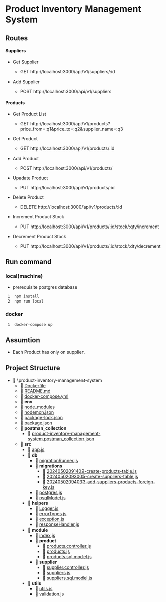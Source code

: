 # Product Inventory Management System

## Routes

#### Suppliers

- Get Supplier

  - GET http://localhost:3000/api/v1/suppliers/:id

- Add Supplier
  - POST http://localhost:3000/api/v1/suppliers

#### Products

- Get Product List

  - GET http://localhost:3000/api/v1/products?price_from=:q1&price_to=:q2&supplier_name=:q3

- Get Product

  - GET http://localhost:3000/api/v1/products/:id

- Add Product

  - POST http://localhost:3000/api/v1/products/

- Upadate Product

  - PUT http://localhost:3000/api/v1/products/:id

- Delete Product

  - DELETE http://localhost:3000/api/v1/products/:id

- Increment Product Stock

  - PUT http://localhost:3000/api/v1/products/:id/stock/:qty/increment

- Decrement Product Stock

  - PUT http://localhost:3000/api/v1/products/:id/stock/:dty/decrement

## Run command

### local(machine)

- prerequisite postgres database

```bash
 1  npm install
 2  npm run local
```

### docker

```bash
 1  docker-compose up
```

## Assumtion

- Each Product has only on supplier.

## Project Structure

- 📂 \product\-inventory\-management\-system
  - 📄 [Dockerfile](Dockerfile)
  - 📄 [README.md](README.md)
  - 📄 [docker\-compose.yml](docker-compose.yml)
  - 📂 **env**
  - 📄 [node_modules](node_modules)
  - 📄 [nodemon.json](nodemon.json)
  - 📄 [package\-lock.json](package-lock.json)
  - 📄 [package.json](package.json)
  - 📂 **postman_collection**
    - 📄 [product\-inventory\-management\-system.postman_collection.json](postman_collection/product-inventory-management-system.postman_collection.json)
  - 📂 **src**
    - 📄 [app.js](src/app.js)
    - 📂 **db**
      - 📄 [migrationRunner.js](src/db/migrationRunner.js)
      - 📂 **migrations**
        - 📄 [20240502091402\-create\-products\-table.js](src/db/migrations/20240502091402-create-products-table.js)
        - 📄 [20240502093005\-create\-suppliers\-table.js](src/db/migrations/20240502093005-create-suppliers-table.js)
        - 📄 [20240502094033\-add\-suppliers\-products\-foreign\-key.js](src/db/migrations/20240502094033-add-suppliers-products-foreign-key.js)
      - 📄 [postgres.js](src/db/postgres.js)
      - 📄 [psqlModel.js](src/db/psqlModel.js)
    - 📂 **helpers**
      - 📄 [Logger.js](src/helpers/Logger.js)
      - 📄 [errorTypes.js](src/helpers/errorTypes.js)
      - 📄 [exception.js](src/helpers/exception.js)
      - 📄 [responseHandler.js](src/helpers/responseHandler.js)
    - 📂 **module**
      - 📄 [index.js](src/module/index.js)
      - 📂 **product**
        - 📄 [products.controller.js](src/module/product/products.controller.js)
        - 📄 [products.js](src/module/product/products.js)
        - 📄 [products.sql.model.js](src/module/product/products.sql.model.js)
      - 📂 **supplier**
        - 📄 [supplier.controller.js](src/module/supplier/supplier.controller.js)
        - 📄 [suppliers.js](src/module/supplier/suppliers.js)
        - 📄 [suppliers.sql.model.js](src/module/supplier/suppliers.sql.model.js)
    - 📂 **utils**
      - 📄 [utils.js](src/utils/utils.js)
      - 📄 [validation.js](src/utils/validation.js)
